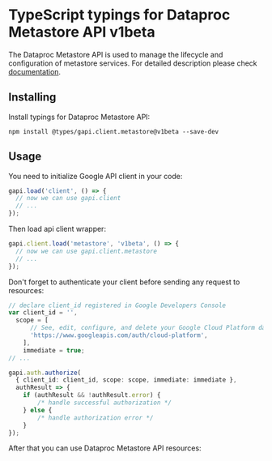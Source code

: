 # TypeScript typings for Dataproc Metastore API v1beta

The Dataproc Metastore API is used to manage the lifecycle and configuration of metastore services.
For detailed description please check [documentation](https://cloud.google.com/dataproc-metastore/docs).

## Installing

Install typings for Dataproc Metastore API:

```
npm install @types/gapi.client.metastore@v1beta --save-dev
```

## Usage

You need to initialize Google API client in your code:

```typescript
gapi.load('client', () => {
  // now we can use gapi.client
  // ...
});
```

Then load api client wrapper:

```typescript
gapi.client.load('metastore', 'v1beta', () => {
  // now we can use gapi.client.metastore
  // ...
});
```

Don't forget to authenticate your client before sending any request to resources:

```typescript
// declare client_id registered in Google Developers Console
var client_id = '',
  scope = [ 
      // See, edit, configure, and delete your Google Cloud Platform data
      'https://www.googleapis.com/auth/cloud-platform',
    ],
    immediate = true;
// ...

gapi.auth.authorize(
  { client_id: client_id, scope: scope, immediate: immediate },
  authResult => {
    if (authResult && !authResult.error) {
        /* handle successful authorization */
    } else {
        /* handle authorization error */
    }
});
```

After that you can use Dataproc Metastore API resources:

```typescript
```
